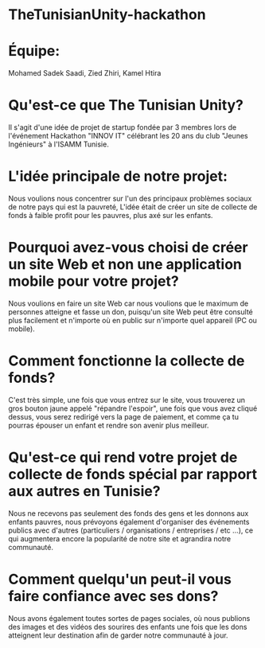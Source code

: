 # TheTunisianUnity-hackathon


# Équipe:
Mohamed Sadek Saadi,
Zied Zhiri,
Kamel Htira


# Qu'est-ce que The Tunisian Unity?
Il s'agit d'une idée de projet de startup fondée par 3 membres lors de l'événement Hackathon "INNOV IT" célébrant les 20 ans du club "Jeunes Ingénieurs" à l'ISAMM Tunisie.

# L'idée principale de notre projet:
Nous voulions nous concentrer sur l'un des principaux problèmes sociaux de notre pays qui est la pauvreté,
L'idée était de créer un site de collecte de fonds à faible profit pour les pauvres, plus axé sur les enfants.

# Pourquoi avez-vous choisi de créer un site Web et non une application mobile pour votre projet?
Nous voulions en faire un site Web car nous voulions que le maximum de personnes atteigne et fasse un don,
puisqu'un site Web peut être consulté plus facilement et n'importe où en public sur n'importe quel appareil (PC ou mobile).

# Comment fonctionne la collecte de fonds?
C'est très simple, une fois que vous entrez sur le site, vous trouverez un gros bouton jaune appelé "répandre l'espoir",
une fois que vous avez cliqué dessus, vous serez redirigé vers la page de paiement,
et comme ça tu pourras épouser un enfant et rendre son avenir plus meilleur.

# Qu'est-ce qui rend votre projet de collecte de fonds spécial par rapport aux autres en Tunisie?
Nous ne recevons pas seulement des fonds des gens et les donnons aux enfants pauvres,
nous prévoyons également d'organiser des événements publics avec d'autres (particuliers / organisations / entreprises / etc ...),
ce qui augmentera encore la popularité de notre site et agrandira notre communauté.

# Comment quelqu'un peut-il vous faire confiance avec ses dons?
Nous avons également toutes sortes de pages sociales,
où nous publions des images et des vidéos des sourires des enfants une fois que les dons atteignent leur destination
afin de garder notre communauté à jour.
